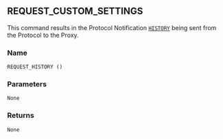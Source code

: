 ## REQUEST\_CUSTOM\_SETTINGS

This command results in the Protocol Notification [`HISTORY`][1] being sent from the Protocol to the Proxy.


### Name

`REQUEST_HISTORY ()`


### Parameters

`None`


### Returns

`None`

[1]:	https://snap-one.github.io/docs-driverworks-proxyprotocol/#lock-protocol-notifications-history